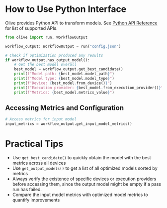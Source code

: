 # How to Use Python Interface

Olive provides Python API to transform models. See [Python API Reference](../reference/python_api.md) for list of supported APIs.

```python
from olive import run, WorkflowOutput

workflow_output: WorkflowOutput = run("config.json")

# Check if optimization produced any results
if workflow_output.has_output_model():
    # Get the best model overall
    best_model = workflow_output.get_best_candidate()
    print(f"Model path: {best_model.model_path}")
    print(f"Model type: {best_model.model_type}")
    print(f"Device: {best_model.from_device()}")
    print(f"Execution provider: {best_model.from_execution_provider()}")
    print(f"Metrics: {best_model.metrics_value}")
```

## Accessing Metrics and Configuration

```python
# Access metrics for input model
input_metrics = workflow_output.get_input_model_metrics()
```

# Practical Tips

- Use `get_best_candidate()` to quickly obtain the model with the best metrics across all devices
- Use `get_output_models()` to get a list of all optimized models sorted by metrics
- Always verify the existence of specific devices or execution providers before accessing them, since the output model might be empty if a pass run has failed.
- Compare the input model metrics with optimized model metrics to quantify improvements
